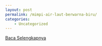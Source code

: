 ```yaml
---
layout: post
permalink: /mimpi-air-laut-berwarna-biru/
categories:
    - Uncategorized
---
```


[Baca Selengkapnya](/02)